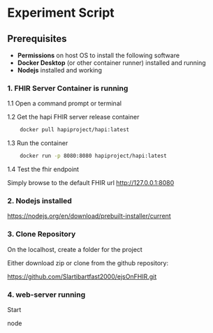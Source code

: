 # Experiment Script

## Prerequisites
- **Permissions** on host OS to install the following software
- **Docker Desktop** (or other container runner) installed and running
- **Nodejs** installed and working







### 1. FHIR Server Container is running

1.1 Open a command prompt or terminal

1.2 Get the hapi FHIR server release container

```bash
    docker pull hapiproject/hapi:latest
```

1.3 Run the container

```bash
    docker run -p 8080:8080 hapiproject/hapi:latest
```

1.4 Test the fhir endpoint

Simply browse to the default FHIR url http://127.0.0.1:8080 

### 2. Nodejs installed

https://nodejs.org/en/download/prebuilt-installer/current

### 3. Clone Repository

On the localhost, create a folder for the project

Either download zip or clone from the github repository:

https://github.com/Slartibartfast2000/ejsOnFHIR.git




### 4. web-server running




Start


node 